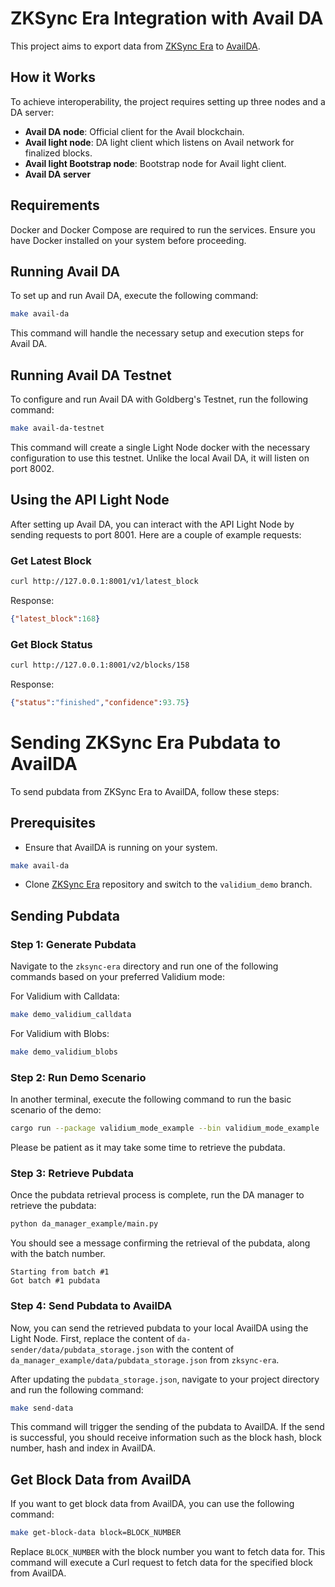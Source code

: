 # ZKSync Era Integration with Avail DA

This project aims to export data from [ZKSync Era](https://github.com/matter-labs/zksync-era) to [AvailDA](https://www.availproject.org/da).

## How it Works

To achieve interoperability, the project requires setting up three nodes and a DA server:

- **Avail DA node**: Official client for the Avail blockchain.
- **Avail light node**: DA light client which listens on Avail network for finalized blocks.
- **Avail light Bootstrap node**: Bootstrap node for Avail light client.
- **Avail DA server**

## Requirements

Docker and Docker Compose are required to run the services. Ensure you have Docker installed on your system before proceeding.

## Running Avail DA

To set up and run Avail DA, execute the following command:
```sh
make avail-da
```
This command will handle the necessary setup and execution steps for Avail DA.

## Running Avail DA Testnet

To configure and run Avail DA with Goldberg's Testnet, run the following command:
```sh
make avail-da-testnet
```
This command will create a single Light Node docker with the necessary configuration to use this testnet. Unlike the local Avail DA, it will listen on port 8002.

## Using the API Light Node

After setting up Avail DA, you can interact with the API Light Node by sending requests to port 8001. Here are a couple of example requests:

### Get Latest Block
```sh
curl http://127.0.0.1:8001/v1/latest_block
```
Response:
```json
{"latest_block":168}
```

### Get Block Status
```sh
curl http://127.0.0.1:8001/v2/blocks/158
```
Response:
```json
{"status":"finished","confidence":93.75}
```

# Sending ZKSync Era Pubdata to AvailDA

To send pubdata from ZKSync Era to AvailDA, follow these steps:

## Prerequisites

- Ensure that AvailDA is running on your system.

```sh
make avail-da
```

- Clone [ZKSync Era](https://github.com/lambdaclass/zksync-era) repository and switch to the `validium_demo` branch.

## Sending Pubdata

### Step 1: Generate Pubdata

Navigate to the `zksync-era` directory and run one of the following commands based on your preferred Validium mode:

For Validium with Calldata:
```sh
make demo_validium_calldata
```
For Validium with Blobs:
```sh
make demo_validium_blobs
```

### Step 2: Run Demo Scenario

In another terminal, execute the following command to run the basic scenario of the demo:

```sh
cargo run --package validium_mode_example --bin validium_mode_example
```

Please be patient as it may take some time to retrieve the pubdata.

### Step 3: Retrieve Pubdata

Once the pubdata retrieval process is complete, run the DA manager to retrieve the pubdata:

```sh
python da_manager_example/main.py
```

You should see a message confirming the retrieval of the pubdata, along with the batch number.

```
Starting from batch #1
Got batch #1 pubdata
```

### Step 4: Send Pubdata to AvailDA

Now, you can send the retrieved pubdata to your local AvailDA using the Light Node. First, replace the content of `da-sender/data/pubdata_storage.json` with the content of `da_manager_example/data/pubdata_storage.json` from `zksync-era`.

After updating the `pubdata_storage.json`, navigate to your project directory and run the following command:

```sh
make send-data
```
This command will trigger the sending of the pubdata to AvailDA. If the send is successful, you should receive information such as the block hash, block number, hash and index in AvailDA.

## Get Block Data from AvailDA
If you want to get block data from AvailDA, you can use the following command:
```sh
make get-block-data block=BLOCK_NUMBER
```
Replace `BLOCK_NUMBER` with the block number you want to fetch data for. This command will execute a Curl request to fetch data for the specified block from AvailDA.
